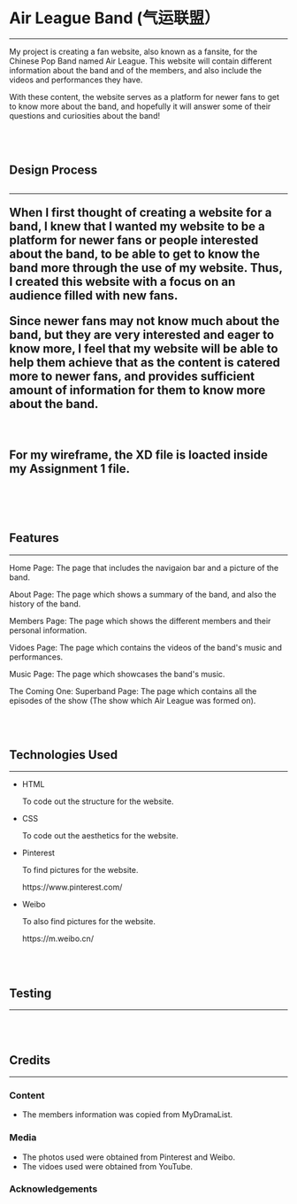 <h1> Air League Band (气运联盟）</h1>

<hr>

<p> My project is creating a fan website, also known as a fansite, for the Chinese Pop Band named Air League. This website will contain different information about the band and of the members, and also include the videos and performances they have.
</p>

<p> With these content, the website serves as a platform for newer fans to get to know more about the band, and hopefully it will answer some of their questions and curiosities about the band!
</p>

<br>
<br>

<h2> Design Process <h2>

<hr>

<p> When I first thought of creating a website for a band, I knew that I wanted my website to be a platform for newer fans or people interested about the band, to be able to get to know the band more through the use of my website. Thus, I created this website with a focus on an audience filled with new fans.
</p>

<p> Since newer fans may not know much about the band, but they are very interested and eager to know more, I feel that my website will be able to help them achieve that as the content is catered more to newer fans, and provides sufficient amount of information for them to know more about the band.
</p>

<br>

<p> For my wireframe, the XD file is loacted inside my Assignment 1 file.
</p>

<br>
<br>

<h2> Features </h2>

<hr>

<p> Home Page: The page that includes the navigaion bar and a picture of the band.
</p>

<p> About Page: The page which shows a summary of the band, and also the history of the band.
</p>

<p> Members Page: The page which shows the different members and their personal information.
</p>

<p> Vidoes Page: The page which contains the videos of the band's music and performances.
</p>

<p> Music Page: The page which showcases the band's music.
</p>

<p> The Coming One: Superband Page: The page which contains all the episodes of the show (The show which Air League was formed on).
</p>

<br>
<br>

<h2> Technologies Used </h2>

<hr>

<ul>
<li> HTML </li>
<p> To code out the structure for the website. </p>

<li> CSS </li>
<p> To code out the aesthetics for the website. </p>

<li> Pinterest </li>
<p> To find pictures for the website. </p>
<p> https://www.pinterest.com/

<li> Weibo </li>
<p> To also find pictures for the website. </p>
<p> https://m.weibo.cn/ </p>
</ul>

<br>
<br>

<h2> Testing </h2>

<hr>

<br>
<br>

<h2> Credits </h2>

<hr>

<h3> Content </h3>

<ul>
<li> The members information was copied from MyDramaList. </li>
</ul>

<h3> Media </h3>

<ul>
<li> The photos used were obtained from Pinterest and Weibo. </li>
<li> The vidoes used were obtained from YouTube. </li>
</ul>

<h3> Acknowledgements </h3>

